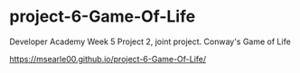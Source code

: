 # project-6-Game-Of-Life
Developer Academy Week 5 Project 2, joint project. Conway's Game of Life

https://msearle00.github.io/project-6-Game-Of-Life/
